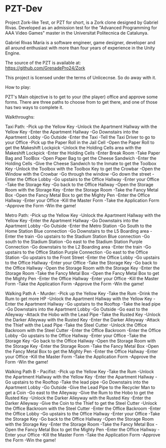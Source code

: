 # PZT-Dev
Project Zork-like Test, or PZT for short, is a Zork clone designed by Gabriel Rivas.
Developed as an admission test for the "Advanced Programming for AAA Video Games" master in the
Universitat Politecnica de Catalunya.

Gabriel Rivas María is a software engineer, game designer, developer and all around enthusiast
with more than four years of experience in the Unity Engine. 

The source of the PZT is available at: https://github.com/GrenadePro24/Zork

This project is licensed under the terms of Unlicecnse. So do away with it.

How to play:

PZT's Main objective is to get to your (the player) office and approve some forms.
There are three paths to choose from to get there, and one of those has two ways to complete it.

Walkthroughs:

Taxi Path:
-Pick up the Yellow Key
-Unlock the Apartment Hallway with the Yellow Key
-Enter the Apartment Hallway
-Go Downstairs into the Apartment Lobby
-Go Outside
-Enter the Taxi
-Tell the Taxi Driver to go to your Office
-Pick up the Paper Roll in the Jail Cell
-Open the Paper Roll to get the Makeshift Lockpick
-Unlock the Holding Cells area with the Makeshift Lockpick
-Enter the Holding Cells
-Enter Break Room
-Take Paper Bag and ToolBox
-Open Paper Bag to get the Cheese Sandwich
-Enter the Holding Cells
-Give the Cheese Sandwich to the Inmate to get the Toolbox Key
-Unlock the Toolbox with the Toolbox Key to get the Crowbar
-Open the Window with the Crowbar
-Go through the window
-Go down the street
-Enter the Office Lobby
-Go upstairs to the Office Hallway
-Enter your Office
-Take the Storage Key
-Go back to the Office Hallway
-Open the Storage Room with the Storage Key
-Enter the Storage Room
-Take the Fancy Metal Box
-Open the Fancy Metal Box to get the Mighty Pen
-Enter the Office Hallway
-Enter your Office
-Kill the Master Form
-Take the Application Form
-Approve the Form
-Win the game!

Metro Path:
-Pick up the Yellow Key
-Unlock the Apartment Hallway with the Yellow Key
-Enter the Apartment Hallway
-Go Downstairs into the Apartment Lobby
-Go Outside
-Enter the Metro Station
-Go South to the Home Station Blue connection
-Go Downstairs to the L5 Boarding area
-Enter the train
-Go upstairs to the Stadium Station Blue connection
-Go south to the Stadium Station
-Go east to the Stadium Station Purple Connection
-Go downstairs to the L2 Boarding area
-Enter the train
-Go upstairs to the Office Station Purple Connection
-Go east to the Office Station
-Go upstairs to the Front Street
-Enter the Office Lobby
-Go upstairs to the Office Hallway
-Enter your Office
-Take the Storage Key
-Go back to the Office Hallway
-Open the Storage Room with the Storage Key
-Enter the Storage Room
-Take the Fancy Metal Box
-Open the Fancy Metal Box to get the Mighty Pen
-Enter the Office Hallway
-Enter your Office
-Kill the Master Form
-Take the Application Form
-Approve the Form
-Win the game!

Walking Path A - Murder:
-Pick up the Yellow Key
-Take the Rum
-Drink the Rum to get more HP
-Unlock the Apartment Hallway with the Yellow Key
-Enter the Apartment Hallway
-Go upstairs to the Rooftop
-Take the lead pipe
-Go Downstairs into the Apartment Lobby
-Go Outside
-Go east to the Alleyway
-Attack the Hobo with the Lead Pipe
-Take the Rusted Key
-Unlock the Darker Alleyway with the Rusted Key
-Enter the Darker Alleyway
-Attack the Thief with the Lead Pipe
-Take the Steel Cutter
-Unlock the Office Backroom with the Steel Cutter
-Enter the Office Backroom
-Enter the Office Lobby
-Go upstairs to the Office Hallway
-Enter your Office
-Take the Storage Key
-Go back to the Office Hallway
-Open the Storage Room with the Storage Key
-Enter the Storage Room
-Take the Fancy Metal Box
-Open the Fancy Metal Box to get the Mighty Pen
-Enter the Office Hallway
-Enter your Office
-Kill the Master Form
-Take the Application Form
-Approve the Form
-Win the game!

Walking Path B - Pacifist:
-Pick up the Yellow Key
-Take the Rum
-Unlock the Apartment Hallway with the Yellow Key
-Enter the Apartment Hallway
-Go upstairs to the Rooftop
-Take the lead pipe
-Go Downstairs into the Apartment Lobby
-Go Outside
-Give the Lead Pipe to the Recycler Man to get a Coin
-Go east to the Alleyway
-Give the Rum to the Hobo to get the Rusted Key
-Unlock the Darker Alleyway with the Rusted Key
-Enter the Darker Alleyway
-Give the Coin to the Thief to get the Steel Cutter
-Unlock the Office Backroom with the Steel Cutter
-Enter the Office Backroom
-Enter the Office Lobby
-Go upstairs to the Office Hallway
-Enter your Office
-Take the Storage Key
-Go back to the Office Hallway
-Open the Storage Room with the Storage Key
-Enter the Storage Room
-Take the Fancy Metal Box
-Open the Fancy Metal Box to get the Mighty Pen
-Enter the Office Hallway
-Enter your Office
-Kill the Master Form
-Take the Application Form
-Approve the Form
-Win the game!
